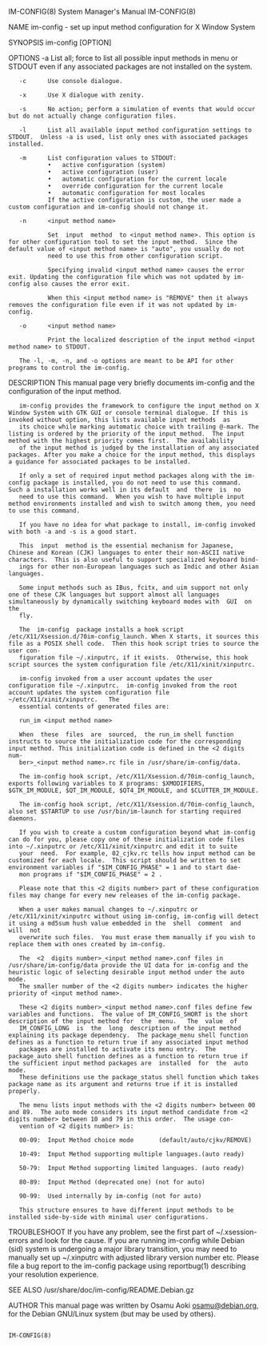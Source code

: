 IM-CONFIG(8)                                                                               System Manager's Manual                                                                               IM-CONFIG(8)

NAME
       im-config - set up input method configuration for X Window System

SYNOPSIS
       im-config [OPTION]

OPTIONS
       -a      List all; force to list all possible input methods in menu or STDOUT even if any associated packages are not installed on the system.

       -c      Use console dialogue.

       -x      Use X dialogue with zenity.

       -s      No action; perform a simulation of events that would occur but do not actually change configuration files.

       -l      List all available input method configuration settings to STDOUT.  Unless -a is used, list only ones with associated packages installed.

       -m      List configuration values to STDOUT:
               •   active configuration (system)
               •   active configuration (user)
               •   automatic configuration for the current locale
               •   override configuration for the current locale
               •   automatic configuration for most locales
               If the active configuration is custom, the user made a custom configuration and im-config should not change it.

       -n      <input method name>

               Set  input  method  to <input method name>. This option is for other configuration tool to set the input method.  Since the default value of <input method name> is "auto", you usually do not
               need to use this from other configuration script.

               Specifying invalid <input method name> causes the error exit. Updating the configuration file which was not updated by im-config also causes the error exit.

               When this <input method name> is "REMOVE" then it always removes the configuration file even if it was not updated by im-config.

       -o      <input method name>

               Print the localized description of the input method <input method name> to STDOUT.

       The -l, -m, -n, and -o options are meant to be API for other programs to control the im-config.

DESCRIPTION
       This manual page very briefly documents im-config and the configuration of the input method.

       im-config provides the framework to configure the input method on X Window System with GTK GUI or console terminal dialogue. If this is invoked without option, this lists available input methods  as
       its choice while marking automatic choice with trailing @-mark. The listing is ordered by the priority of the input method.  The input method with the highest priority comes first.  The availability
       of the input method is judged by the installation of any associated packages. After you make a choice for the input method, this displays a guidance for associated packages to be installed.

       If only a set of required input method packages along with the im-config package is installed, you do not need to use this command.  Such a installation works well in its default  and  there  is  no
       need to use this command.  When you wish to have multiple input method environments installed and wish to switch among them, you need to use this command.

       If you have no idea for what package to install, im-config invoked with both -a and -s is a good start.

       This  input  method is the essential mechanism for Japanese, Chinese and Korean (CJK) languages to enter their non-ASCII native characters.  This is also useful to support specialized keyboard bind‐
       ings for other non-European languages such as Indic and other Asian languages.

       Some input methods such as IBus, fcitx, and uim support not only one of these CJK languages but support almost all languages simultaneously by dynamically switching keyboard modes with  GUI  on  the
       fly.

       The  im-config  package installs a hook script /etc/X11/Xsession.d/70im-config_launch. When X starts, it sources this file as a POSIX shell code.  Then this hook script tries to source the user con‐
       figuration file ~/.xinputrc, if it exists.  Otherwise, this hook script sources the system configuration file /etc/X11/xinit/xinputrc.

       im-config invoked from a user account updates the user configuration file ~/.xinputrc.  im-config invoked from the root account updates the system configuration file  ~/etc/X11/xinit/xinputrc.   The
       essential contents of generated files are:

       run_im <input method name>

       When  these  files  are  sourced,  the run_im shell function instructs to source the initialization code for the corresponding input method. This initialization code is defined in the <2 digits num‐
       ber>_<input method name>.rc file in /usr/share/im-config/data.

       The im-config hook script, /etc/X11/Xsession.d/70im-config_launch, exports following variables to X programs: $XMODIFIERS, $GTK_IM_MODULE, $QT_IM_MODULE, $QT4_IM_MODULE, and $CLUTTER_IM_MODULE.

       The im-config hook script, /etc/X11/Xsession.d/70im-config_launch, also set $STARTUP to use /usr/bin/im-launch for starting required daemons.

       If you wish to create a custom configuration beyond what im-config can do for you, please copy one of these initialization code files into ~/.xinputrc or /etc/X11/xinit/xinputrc and edit it to suite
       your  need.  For example, 02_cjkv.rc tells how input method can be customized for each locale.  This script should be written to set environment variables if "$IM_CONFIG_PHASE" = 1 and to start dae‐
       mon programs if "$IM_CONFIG_PHASE" = 2 .

       Please note that this <2 digits number> part of these configuration files may change for every new releases of the im-config package.

       When a user makes manual changes to ~/.xinputrc or /etc/X11/xinit/xinputrc without using im-config, im-config will detect it using a md5sum hush value embedded in the  shell  comment  and  will  not
       overwrite such files.  You must erase them manually if you wish to replace them with ones created by im-config.

       The  <2  digits number>_<input method name>.conf files in /usr/share/im-config/data provide the UI data for im-config and the heuristic logic of selecting desirable input method under the auto mode.
       The smaller number of the <2 digits number> indicates the higher priority of <input method name>.

       These <2 digits number>_<input method name>.conf files define few variables and functions.  The value of IM_CONFIG_SHORT is the short description of the input method for  the  menu.   The  value  of
       IM_CONFIG_LONG  is  the  long  description of the input method explaining its package dependency.  The package_menu shell function defines as a function to return true if any associated input method
       packages are installed to activate its menu entry.  The package_auto shell function defines as a function to return true if the sufficient input method packages are  installed  for  the  auto  mode.
       These definitions use the package_status shell function which takes package name as its argument and returns true if it is installed properly.

       The menu lists input methods with the <2 digits number> between 00 and 89.  The auto mode considers its input method candidate from <2 digits number> between 10 and 79 in this order.  The usage con‐
       vention of <2 digits number> is:

       00-09:  Input Method choice mode       (default/auto/cjkv/REMOVE)

       10-49:  Input Method supporting multiple languages.(auto ready)

       50-79:  Input Method supporting limited languages. (auto ready)

       80-89:  Input Method (deprecated one) (not for auto)

       90-99:  Used internally by im-config (not for auto)

       This structure ensures to have different input methods to be installed side-by-side with minimal user configurations.

TROUBLESHOOT
       If you have any problem, see the first part of ~/.xsession-errors and look for the cause.  If you are running im-config while Debian (sid) system is undergoing a major library  transition,  you  may
       need to manually set up ~/.xinputrc with adjusted library version number etc.  Please file a bug report to the im-config package using reportbug(1) describing your resolution experience.

SEE ALSO
       /usr/share/doc/im-config/README.Debian.gz

AUTHOR
       This manual page was written by Osamu Aoki <osamu@debian.org>, for the Debian GNU/Linux system (but may be used by others).

                                                                                                                                                                                                 IM-CONFIG(8)
